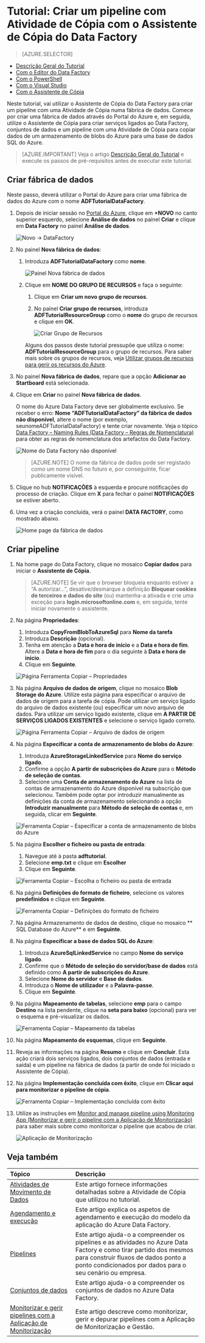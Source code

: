<properties 
    pageTitle="Tutorial: Criar um pipeline com o Assistente de Cópia" 
    description="Neste tutorial, vai criar um pipeline do Azure Data Factory com Atividade de Cópia com o Assistente de Cópia suportado pelo Data Factory" 
    services="data-factory" 
    documentationCenter="" 
    authors="spelluru" 
    manager="jhubbard" 
    editor="monicar"/>

<tags 
    ms.service="data-factory" 
    ms.workload="data-services" 
    ms.tgt_pltfrm="na" 
    ms.devlang="na" 
    ms.topic="get-started-article" 
    ms.date="05/16/2016" 
    ms.author="spelluru"/>

# Tutorial: Criar um pipeline com Atividade de Cópia com o Assistente de Cópia do Data Factory
> [AZURE.SELECTOR]
- [Descrição Geral do Tutorial](data-factory-get-started.md)
- [Com o Editor do Data Factory](data-factory-get-started-using-editor.md)
- [Com o PowerShell](data-factory-monitor-manage-using-powershell.md)
- [Com o Visual Studio](data-factory-get-started-using-vs.md)
- [Com o Assistente de Cópia](data-factory-copy-data-wizard-tutorial.md)

Neste tutorial, vai utilizar o Assistente de Cópia do Data Factory para criar um pipeline com uma Atividade de Cópia numa fábrica de dados. Comece por criar uma fábrica de dados através do Portal do Azure e, em seguida, utilize o Assistente de Cópia para criar serviços ligados ao Data Factory, conjuntos de dados e um pipeline com uma Atividade de Cópia para copiar dados de um armazenamento de blobs do Azure para uma base de dados SQL do Azure.

> [AZURE.IMPORTANT] Veja o artigo [Descrição Geral do Tutorial](data-factory-get-started.md) e execute os passos de pré-requisitos antes de executar este tutorial.

## Criar fábrica de dados
Neste passo, deverá utilizar o Portal do Azure para criar uma fábrica de dados do Azure com o nome **ADFTutorialDataFactory**.

1.  Depois de iniciar sessão no [Portal do Azure](https://portal.azure.com), clique em **+NOVO** no canto superior esquerdo, selecione **Análise de dados** no painel **Criar** e clique em **Data Factory** no painel **Análise de dados**. 

    ![Novo -> DataFactory](./media/data-factory-copy-data-wizard-tutorial/new-data-factory-menu.png)

6. No painel **Nova fábrica de dados**:
    1. Introduza **ADFTutorialDataFactory** como **nome**. 
    
        ![Painel Nova fábrica de dados](./media/data-factory-copy-data-wizard-tutorial/getstarted-new-data-factory.png)
    2. Clique em **NOME DO GRUPO DE RECURSOS** e faça o seguinte:
        1. Clique em **Criar um novo grupo de recursos**.
        2. No painel **Criar grupo de recursos**, introduza **ADFTutorialResourceGroup** como o **nome** do grupo de recursos e clique em **OK**. 

            ![Criar Grupo de Recursos](./media/data-factory-copy-data-wizard-tutorial/create-new-resource-group.png)

        Alguns dos passos deste tutorial pressupõe que utiliza o nome: **ADFTutorialResourceGroup** para o grupo de recursos. Para saber mais sobre os grupos de recursos, veja [Utilizar grupos de recursos para gerir os recursos do Azure](../resource-group-overview.md).  
7. No painel **Nova fábrica de dados**, repare que a opção **Adicionar ao Startboard** está selecionada.
8. Clique em **Criar** no painel **Nova fábrica de dados**.

    O nome do Azure Data Factory deve ser globalmente exclusivo. Se receber o erro: **Nome “ADFTutorialDataFactory” da fábrica de dados não disponível**, altere o nome (por exemplo, seunomeADFTutorialDataFactory) e tente criar novamente. Veja o tópico [Data Factory – Naming Rules (Data Factory – Regras de Nomenclatura)](data-factory-naming-rules.md) para obter as regras de nomenclatura dos artefactos do Data Factory.  
     
    ![Nome do Data Factory não disponível](./media/data-factory-copy-data-wizard-tutorial/getstarted-data-factory-not-available.png)
    
    > [AZURE.NOTE] O nome da fábrica de dados pode ser registado como um nome DNS no futuro e, por conseguinte, ficar publicamente visível.  

9. Clique no hub **NOTIFICAÇÕES** à esquerda e procure notificações do processo de criação. Clique em **X** para fechar o painel **NOTIFICAÇÕES** se estiver aberto. 
10. Uma vez a criação concluída, verá o painel **DATA FACTORY**, como mostrado abaixo.

    ![Home page da fábrica de dados](./media/data-factory-copy-data-wizard-tutorial/getstarted-data-factory-home-page.png)

## Criar pipeline

1. Na home page do Data Factory, clique no mosaico **Copiar dados** para iniciar o **Assistente de Cópia**. 

    > [AZURE.NOTE] Se vir que o browser bloqueia enquanto estiver a “A autorizar…”, desative/desmarque a definição **Bloquear cookies de terceiros e dados do site** (ou) mantenha-a ativada e crie uma exceção para **login.microsoftonline.com** e, em seguida, tente iniciar novamente o assistente.
2. Na página **Propriedades**:
    1. Introduza **CopyFromBlobToAzureSql** para **Nome da tarefa**
    2. Introduza **Descrição** (opcional).
    3. Tenha em atenção a **Data e hora de início** e a **Data e hora de fim**. Altere a **Data e hora de fim** para o dia seguinte à **Data e hora de início**. 
    3. Clique em **Seguinte**.  

    ![Página Ferramenta Copiar – Propriedades](./media/data-factory-copy-data-wizard-tutorial/copy-tool-properties-page.png) 
3. Na página **Arquivo de dados de origem**, clique no mosaico **Blob Storage do Azure**. Utilize esta página para especificar o arquivo de dados de origem para a tarefa de cópia. Pode utilizar um serviço ligado do arquivo de dados existente (ou) especificar um novo arquivo de dados. Para utilizar um serviço ligado existente, clique em **A PARTIR DE SERVIÇOS LIGADOS EXISTENTES** e selecione o serviço ligado correto. 

    ![Página Ferramenta Copiar – Arquivo de dados de origem](./media/data-factory-copy-data-wizard-tutorial/copy-tool-source-data-store-page.png)
5. Na página **Especificar a conta de armazenamento de blobs do Azure**:
    1. Introduza **AzureStorageLinkedService** para **Nome do serviço ligado**.
    2. Confirme a opção **A partir de subscrições do Azure** para o **Método de seleção de contas**. 
    3. Selecione uma **Conta de armazenamento do Azure** na lista de contas de armazenamento do Azure disponível na subscrição que selecionou. Também pode optar por introduzir manualmente as definições da conta de armazenamento selecionando a opção **Introduzir manualmente** para **Método de seleção de contas** e, em seguida, clicar em **Seguinte**. 

    ![Ferramenta Copiar – Especificar a conta de armazenamento de blobs do Azure](./media/data-factory-copy-data-wizard-tutorial/copy-tool-specify-azure-blob-storage-account.png)
6. Na página **Escolher o ficheiro ou pasta de entrada**:
    1. Navegue até à pasta **adftutorial**.
    2. Selecione **emp.txt** e clique em **Escolher**
    3. Clique em **Seguinte**. 

    ![Ferramenta Copiar – Escolha o ficheiro ou pasta de entrada](./media/data-factory-copy-data-wizard-tutorial/copy-tool-choose-input-file-or-folder.png)
7. Na página **Definições do formato de ficheiro**, selecione os valores **predefinidos** e clique em **Seguinte**.

    ![Ferramenta Copiar – Definições do formato de ficheiro](./media/data-factory-copy-data-wizard-tutorial/copy-tool-file-format-settings.png)  
8. Na página Armazenamento de dados de destino, clique no mosaico ** SQL Database do Azure** e em **Seguinte**.
9. Na página **Especificar a base de dados SQL do Azure**:
    1. Introduza **AzureSqlLinkedService** no campo **Nome do serviço ligado**. 
    2. Confirme que o **Método de seleção do servidor/base de dados** está definido como **A partir de subscrições do Azure**.
    3. Selecione **Nome do servidor** e **Base de dados**.
    4. Introduza o **Nome de utilizador** e a **Palavra-passe**.
    5. Clique em **Seguinte**.  
9. Na página **Mapeamento de tabelas**, selecione **emp** para o campo **Destino** na lista pendente, clique na **seta para baixo** (opcional) para ver o esquema e pré-visualizar os dados.

    ![Ferramenta Copiar – Mapeamento da tabelas](./media/data-factory-copy-data-wizard-tutorial/copy-tool-table-mapping-page.png) 
10. Na página **Mapeamento de esquemas**, clique em **Seguinte**.
11. Reveja as informações na página **Resumo** e clique em **Concluir**. Esta ação criará dois serviços ligados, dois conjuntos de dados (entrada e saída) e um pipeline na fábrica de dados (a partir de onde foi iniciado o Assistente de Cópia). 
12. Na página **Implementação concluída com êxito**, clique em **Clicar aqui para monitorizar o pipeline de cópia**.

    ![Ferramenta Copiar – Implementação concluída com êxito](./media/data-factory-copy-data-wizard-tutorial/copy-tool-deployment-succeeded.png)  
13. Utilize as instruções em [Monitor and manage pipeline using Monitoring App (Monitorizar e gerir o pipeline com a Aplicação de Monitorização)](data-factory-monitor-manage-app.md) para saber mais sobre como monitorizar o pipeline que acabou de criar.

    ![Aplicação de Monitorização](./media/data-factory-copy-data-wizard-tutorial/monitoring-app.png) 
 

## Veja também
| Tópico | Descrição |
| :---- | :---- |
| [Atividades de Movimento de Dados](data-factory-data-movement-activities.md) | Este artigo fornece informações detalhadas sobre a Atividade de Cópia que utilizou no tutorial. |
| [Agendamento e execução](data-factory-scheduling-and-execution.md) | Este artigo explica os aspetos de agendamento e execução do modelo da aplicação do Azure Data Factory. |
| [Pipelines](data-factory-create-pipelines.md) | Este artigo ajuda-o a compreender os pipelines e as atividades no Azure Data Factory e como tirar partido dos mesmos para construir fluxos de dados ponto a ponto condicionados por dados para o seu cenário ou empresa. |
| [Conjuntos de dados](data-factory-create-datasets.md) | Este artigo ajuda-o a compreender os conjuntos de dados no Azure Data Factory.
| [Monitorizar e gerir pipelines com a Aplicação de Monitorização](data-factory-monitor-manage-app.md) | Este artigo descreve como monitorizar, gerir e depurar pipelines com a Aplicação de Monitorização e Gestão. 


<!--HONumber=Jun16_HO2-->


